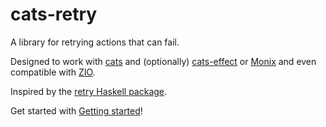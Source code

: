 # cats-retry

A library for retrying actions that can fail.

Designed to work with [cats](https://typelevel.org/cats/) and (optionally)
[cats-effect](https://typelevel.org/cats-effect/) or [Monix](https://monix.io/)
and even compatible with [ZIO](https://zio.dev/).

Inspired by the [retry Haskell
package](https://hackage.haskell.org/package/retry).

Get started with [Getting
started](https://cb372.github.io/cats-retry/docs/index.html)!
